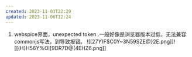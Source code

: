 ```yaml
---
created: 2023-11-03T22:29
updated: 2023-11-06T12:24
---
```

1. webspice界面，unexpected token .一般好像是浏览器版本过低，无法兼容commonjs写法，到导致报错。
![[2$7Y$)F$C0Y~3N59SZE@}2E.png]]![[(H}H56Y%OI[9DR7D@(4EHZ6.png]]